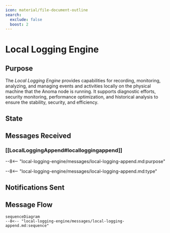 ```yaml
---
icon: material/file-document-outline
search:
  exclude: false
  boost: 2
---
```


<div class="engine" markdown>

# Local Logging Engine

## Purpose

<!-- --8<-- [start:purpose] -->

The *Local Logging Engine* provides capabilities for recording, monitoring, analyzing, and managing events and activities
locally on the physical machine that the Anoma node is running.
It supports diagnostic efforts, security monitoring, performance optimization, and historical analysis to ensure the stability, security, and efficiency.

<!-- --8<-- [end:purpose] -->

## State

## Messages Received

### [[LocalLoggingAppend#localloggingappend]]

--8<-- "local-logging-engine/messages/local-logging-append.md:purpose"

--8<-- "local-logging-engine/messages/local-logging-append.md:type"

## Notifications Sent

## Message Flow

<!-- --8<-- [start:messages] -->
```mermaid
sequenceDiagram
--8<-- "local-logging-engine/messages/local-logging-append.md:sequence"
```
<!-- --8<-- [end:messages] -->

</div>
